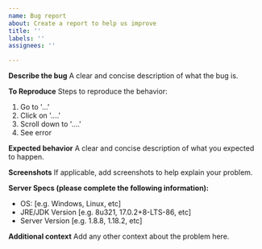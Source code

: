 ```yaml
---
name: Bug report
about: Create a report to help us improve
title: ''
labels: ''
assignees: ''

---
```


**Describe the bug**
A clear and concise description of what the bug is.

**To Reproduce**
Steps to reproduce the behavior:
1. Go to '...'
2. Click on '....'
3. Scroll down to '....'
4. See error

**Expected behavior**
A clear and concise description of what you expected to happen.

**Screenshots**
If applicable, add screenshots to help explain your problem.

**Server Specs (please complete the following information):**
 - OS: [e.g. Windows, Linux, etc]
 - JRE/JDK Version [e.g. 8u321, 17.0.2+8-LTS-86, etc]
 - Server Version [e.g. 1.8.8, 1.18.2, etc]

**Additional context**
Add any other context about the problem here.

